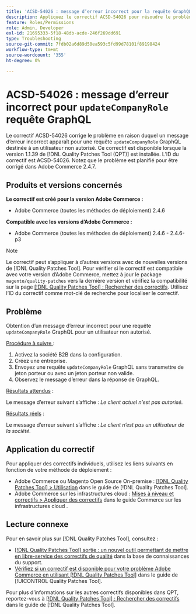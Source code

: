 ```yaml
---
title: 'ACSD-54026 : message d’erreur incorrect pour la requête GraphQL updateCompanyRole'
description: Appliquez le correctif ACSD-54026 pour résoudre le problème d’Adobe Commerce en présence d’un message d’erreur incorrect pour une requête de GraphQL updateCompanyRole destinée à un utilisateur non autorisé.
feature: Roles/Permissions
role: Admin, Developer
exl-id: 21695333-5f18-48db-acde-246f269dd691
type: Troubleshooting
source-git-commit: 7fdb02a6d89d50ea593c5fd99d78101f89198424
workflow-type: tm+mt
source-wordcount: '355'
ht-degree: 0%

---
```


# ACSD-54026 : message d’erreur incorrect pour `updateCompanyRole` requête GraphQL

Le correctif ACSD-54026 corrige le problème en raison duquel un message d’erreur incorrect apparaît pour une requête `updateCompanyRole` GraphQL destinée à un utilisateur non autorisé. Ce correctif est disponible lorsque la version 1.1.39 de [!DNL Quality Patches Tool (QPT)] est installée. L’ID du correctif est ACSD-54026. Notez que le problème est planifié pour être corrigé dans Adobe Commerce 2.4.7.

## Produits et versions concernés

**Le correctif est créé pour la version Adobe Commerce :**

* Adobe Commerce (toutes les méthodes de déploiement) 2.4.6

**Compatible avec les versions d’Adobe Commerce :**

* Adobe Commerce (toutes les méthodes de déploiement) 2.4.6 - 2.4.6-p3

>[!NOTE]
>
>Le correctif peut s’appliquer à d’autres versions avec de nouvelles versions de [!DNL Quality Patches Tool]. Pour vérifier si le correctif est compatible avec votre version d’Adobe Commerce, mettez à jour le package `magento/quality-patches` vers la dernière version et vérifiez la compatibilité sur la page [[!DNL Quality Patches Tool] : Rechercher des correctifs](https://experienceleague.adobe.com/tools/commerce-quality-patches/index.html?lang=fr). Utilisez l’ID du correctif comme mot-clé de recherche pour localiser le correctif.

## Problème

Obtention d’un message d’erreur incorrect pour une requête `updateCompanyRole` GraphQL pour un utilisateur non autorisé.

<u>Procédure à suivre </u> :

1. Activez la société B2B dans la configuration.
1. Créez une entreprise.
1. Envoyez une requête `updateCompanyRole` GraphQL sans transmettre de jeton porteur ou avec un jeton porteur non valide.
1. Observez le message d’erreur dans la réponse de GraphQL.

<u>Résultats attendus</u> :

Le message d’erreur suivant s’affiche : *Le client actuel n’est pas autorisé.*

<u>Résultats réels</u> :

Le message d’erreur suivant s’affiche : *Le client n’est pas un utilisateur de la société.*

## Application du correctif

Pour appliquer des correctifs individuels, utilisez les liens suivants en fonction de votre méthode de déploiement :

* Adobe Commerce ou Magento Open Source On-premise : [[!DNL Quality Patches Tool] > Utilisation](/help/tools/quality-patches-tool/usage.md) dans le guide de [!DNL Quality Patches Tool].
* Adobe Commerce sur les infrastructures cloud : [Mises à niveau et correctifs > Appliquer des correctifs](https://experienceleague.adobe.com/docs/commerce-cloud-service/user-guide/develop/upgrade/apply-patches.html?lang=fr) dans le guide Commerce sur les infrastructures cloud .

## Lecture connexe

Pour en savoir plus sur [!DNL Quality Patches Tool], consultez :

* [[!DNL Quality Patches Tool] sortie : un nouvel outil permettant de mettre en libre-service des correctifs de qualité](https://experienceleague.adobe.com/fr/docs/commerce-operations/tools/quality-patches-tool/quality-patches-tool-to-self-serve-quality-patches) dans la base de connaissances du support.
* [Vérifiez si un correctif est disponible pour votre problème Adobe Commerce en utilisant [!DNL Quality Patches Tool]](/help/tools/quality-patches-tool/patches-available-in-qpt/check-patch-for-magento-issue-with-magento-quality-patches.md) dans le guide de [!UICONTROL Quality Patches Tool].


Pour plus d’informations sur les autres correctifs disponibles dans QPT, reportez-vous à [[!DNL Quality Patches Tool] : Rechercher des correctifs](https://experienceleague.adobe.com/tools/commerce-quality-patches/index.html?lang=fr) dans le guide de [!DNL Quality Patches Tool].
